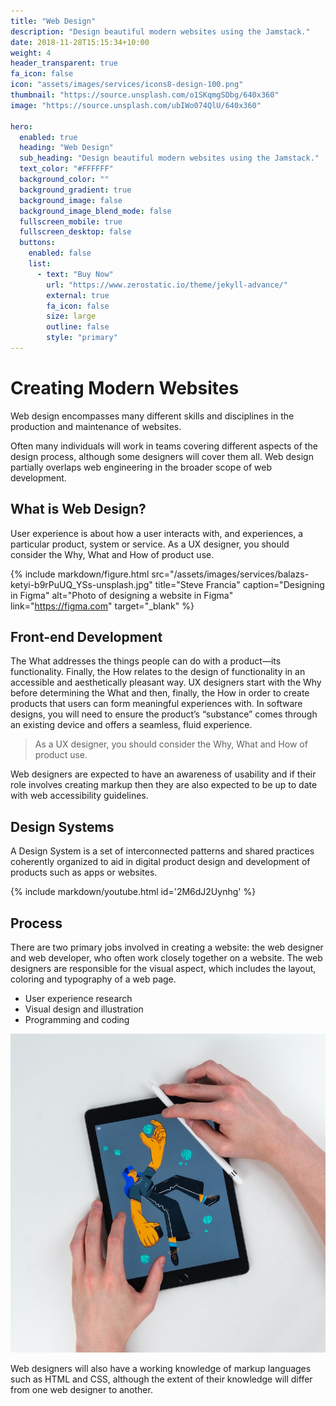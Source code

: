 ```yaml
---
title: "Web Design"
description: "Design beautiful modern websites using the Jamstack."
date: 2018-11-28T15:15:34+10:00
weight: 4
header_transparent: true
fa_icon: false
icon: "assets/images/services/icons8-design-100.png"
thumbnail: "https://source.unsplash.com/o1SKqmgSDbg/640x360"
image: "https://source.unsplash.com/ubIWo074QlU/640x360"

hero:
  enabled: true
  heading: "Web Design"
  sub_heading: "Design beautiful modern websites using the Jamstack."
  text_color: "#FFFFFF"
  background_color: ""
  background_gradient: true
  background_image: false
  background_image_blend_mode: false
  fullscreen_mobile: true
  fullscreen_desktop: false
  buttons:
    enabled: false
    list:
      - text: "Buy Now"
        url: "https://www.zerostatic.io/theme/jekyll-advance/"
        external: true
        fa_icon: false
        size: large
        outline: false
        style: "primary"
---
```


# Creating Modern Websites

Web design encompasses many different skills and disciplines in the production and maintenance of websites.

Often many individuals will work in teams covering different aspects of the design process, although some designers will cover them all. Web design partially overlaps web engineering in the broader scope of web development.

## What is Web Design?

User experience is about how a user interacts with, and experiences, a particular product, system or service. As a UX designer, you should consider the Why, What and How of product use.

{% include markdown/figure.html src="/assets/images/services/balazs-ketyi-b9rPuUQ_YSs-unsplash.jpg" title="Steve Francia" caption="Designing in Figma" alt="Photo of designing a website in Figma" link="https://figma.com" target="_blank" %}

## Front-end Development

The What addresses the things people can do with a product—its functionality. Finally, the How relates to the design of functionality in an accessible and aesthetically pleasant way. UX designers start with the Why before determining the What and then, finally, the How in order to create products that users can form meaningful experiences with. In software designs, you will need to ensure the product’s “substance” comes through an existing device and offers a seamless, fluid experience.

> As a UX designer, you should consider the Why, What and How of product use.

Web designers are expected to have an awareness of usability and if their role involves creating markup then they are also expected to be up to date with web accessibility guidelines.

## Design Systems

A Design System is a set of interconnected patterns and shared practices coherently organized to aid in digital product design and development of products such as apps or websites.

{% include markdown/youtube.html id='2M6dJ2Uynhg' %}

## Process

There are two primary jobs involved in creating a website: the web designer and web developer, who often work closely together on a website. The web designers are responsible for the visual aspect, which includes the layout, coloring and typography of a web page.

- User experience research
- Visual design and illustration
- Programming and coding

![Design In Figma](/assets/images/services/balazs-ketyi-6yMb5V8L34o-unsplash.jpg)

Web designers will also have a working knowledge of markup languages such as HTML and CSS, although the extent of their knowledge will differ from one web designer to another.
